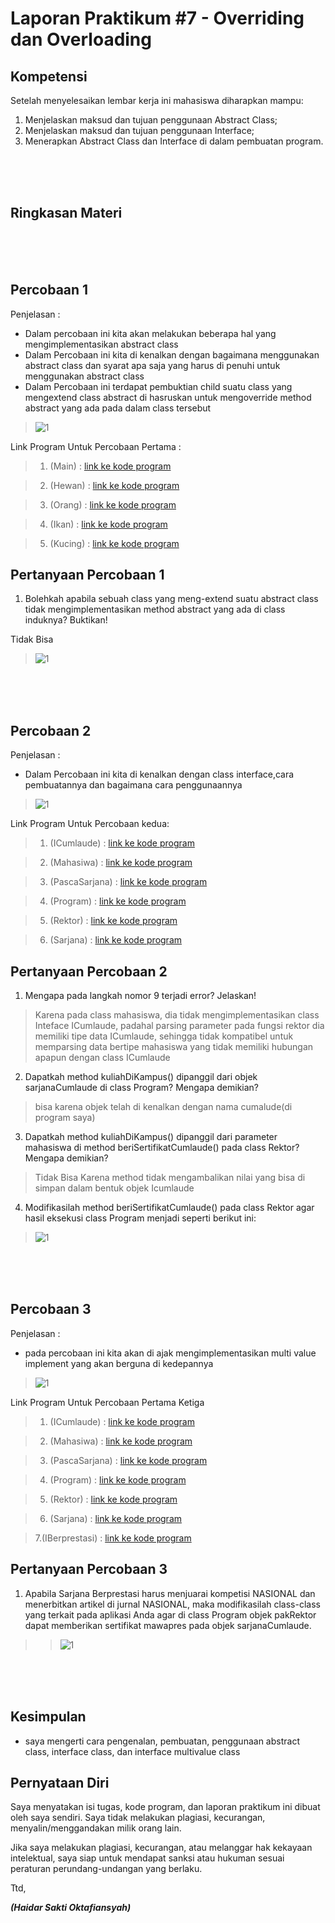 # Laporan Praktikum #7 - Overriding dan Overloading

## Kompetensi

Setelah menyelesaikan lembar kerja ini mahasiswa diharapkan mampu:
1. Menjelaskan maksud dan tujuan penggunaan Abstract Class;
2. Menjelaskan maksud dan tujuan penggunaan Interface;
3. Menerapkan Abstract Class dan Interface di dalam pembuatan program.

<br><br><br>

## Ringkasan Materi



<br><br><br>

## Percobaan 1

Penjelasan :

* Dalam percobaan ini kita akan melakukan beberapa hal yang mengimplementasikan abstract class
* Dalam Percobaan ini kita di kenalkan dengan bagaimana menggunakan abstract class dan syarat apa saja yang harus di penuhi untuk menggunakan abstract class 
* Dalam Percobaan ini terdapat pembuktian child suatu class yang mengextend class  abstract di hasruskan untuk mengoverride method abstract yang ada pada dalam class tersebut

>![1](percobaan1/Screenshot_1.png)

Link Program Untuk Percobaan Pertama :
> 1. (Main) : [link ke kode program](../../src/9_Abstract_Class_dan_Interface/pbominggu9/abstractclass/Main1841720194Haidar.java)

> 2. (Hewan) : [link ke kode program](../../src/9_Abstract_Class_dan_Interface/pbominggu9/abstractclass/Hewan1841720194Haidar.java)

> 3. (Orang) : [link ke kode program](../../src/9_Abstract_Class_dan_Interface/pbominggu9/abstractclass/Orang1841720194Haidar.java)

> 4. (Ikan) : [link ke kode program](../../src/9_Abstract_Class_dan_Interface/pbominggu9/abstractclass/Ikn1841720194Haidar.java)

> 5. (Kucing) : [link ke kode program](../../src/9_Abstract_Class_dan_Interface/pbominggu9/abstractclass/Kucing1841720194Haidar.java)

## Pertanyaan Percobaan 1

1. Bolehkah apabila sebuah class yang meng-extend suatu abstract class tidak mengimplementasikan method abstract yang ada di class induknya? Buktikan!

Tidak Bisa 
>![1](percobaan1/Screenshot_2.png)

<br><br><br>

## Percobaan 2

Penjelasan :

* Dalam Percobaan ini kita di kenalkan dengan class interface,cara pembuatannya dan bagaimana cara penggunaannya

>![1](percobaan2/Screenshot_1.png)

Link Program Untuk Percobaan kedua:

> 1. (ICumlaude) : [link ke kode program](../../src/9_Abstract_Class_dan_Interface/pbominggu9/interfacelatihan/ICumlaude.java)

> 2. (Mahasiwa) : [link ke kode program](../../src/9_Abstract_Class_dan_Interface/pbominggu9/interfacelatihan/Mahasiswa1841720194Haidar.java)

> 3. (PascaSarjana) : [link ke kode program](../../src/9_Abstract_Class_dan_Interface/pbominggu9/interfacelatihan/PascaSarjana1841720194Haidar.java)

> 4. (Program) : [link ke kode program](../../src/9_Abstract_Class_dan_Interface/pbominggu9/interfacelatihan/Program1841720194Haidar.java)

> 5. (Rektor) : [link ke kode program](../../src/9_Abstract_Class_dan_Interface/pbominggu9/interfacelatihan/Rektor1841720194Haidar.java)

> 6. (Sarjana) : [link ke kode program](../../src/9_Abstract_Class_dan_Interface/pbominggu9/interfacelatihan/Sarjana1841720194Haidar.java)


## Pertanyaan Percobaan 2

1. Mengapa pada langkah nomor 9 terjadi error? Jelaskan!
> Karena pada class mahasiswa, dia tidak mengimplementasikan class Inteface ICumlaude, padahal parsing parameter pada fungsi rektor dia memiliki tipe data ICumlaude, sehingga tidak kompatibel untuk memparsing data bertipe mahasiswa yang tidak memiliki hubungan apapun dengan class ICumlaude 

2. Dapatkah method kuliahDiKampus() dipanggil dari objek sarjanaCumlaude di class Program? Mengapa demikian?
> bisa karena objek telah di kenalkan dengan nama cumalude(di program saya)

3. Dapatkah method kuliahDiKampus() dipanggil dari parameter mahasiswa di method beriSertifikatCumlaude() pada class Rektor? Mengapa demikian?
> Tidak Bisa Karena method tidak mengambalikan nilai yang bisa di simpan dalam bentuk objek Icumlaude

4. Modifikasilah method beriSertifikatCumlaude() pada class Rektor agar hasil eksekusi class Program menjadi seperti berikut ini:
>![1](percobaan2/Screenshot_2.png)

<br><br><br>

## Percobaan 3

Penjelasan :

* pada percobaan ini kita akan di ajak mengimplementasikan multi value implement yang akan berguna di kedepannya

>![1](percobaan3/Screenshot_1.png)



Link Program Untuk Percobaan Pertama Ketiga
> 1. (ICumlaude) : [link ke kode program](../../src/9_Abstract_Class_dan_Interface/pbominggu9/tugas3/ICumlaude.java)

> 2. (Mahasiwa) : [link ke kode program](../../src/9_Abstract_Class_dan_Interface/pbominggu9/tugas3/Mahasiswa1841720194Haidar.java)

> 3. (PascaSarjana) : [link ke kode program](../../src/9_Abstract_Class_dan_Interface/pbominggu9/tugas3/PascaSarjana1841720194Haidar.java)

> 4. (Program) : [link ke kode program](../../src/9_Abstract_Class_dan_Interface/pbominggu9/tugas3/Program1841720194Haidar.java)

> 5. (Rektor) : [link ke kode program](../../src/9_Abstract_Class_dan_Interface/pbominggu9/tugas3/Rektor1841720194Haidar.java)

> 6. (Sarjana) : [link ke kode program](../../src/9_Abstract_Class_dan_Interface/pbominggu9/tugas3/Sarjana1841720194Haidar.java)

> 7.(IBerprestasi) : [link ke kode program](../../src/9_Abstract_Class_dan_Interface/pbominggu9/tugas3/IBerprestasi.java)

## Pertanyaan Percobaan 3

1. Apabila Sarjana Berprestasi harus menjuarai kompetisi NASIONAL dan menerbitkan artikel di jurnal NASIONAL, maka modifikasilah class-class yang terkait pada aplikasi Anda agar di class Program objek pakRektor dapat memberikan sertifikat mawapres pada objek sarjanaCumlaude.

>>![1](percobaan3/Screenshot_2.png)

<br><br><br>

## Kesimpulan

* saya mengerti cara pengenalan, pembuatan, penggunaan abstract class, interface class, dan interface multivalue class

## Pernyataan Diri

Saya menyatakan isi tugas, kode program, dan laporan praktikum ini dibuat oleh saya sendiri. Saya tidak melakukan plagiasi, kecurangan, menyalin/menggandakan milik orang lain.

Jika saya melakukan plagiasi, kecurangan, atau melanggar hak kekayaan intelektual, saya siap untuk mendapat sanksi atau hukuman sesuai peraturan perundang-undangan yang berlaku.

Ttd,

***(Haidar Sakti Oktafiansyah)***
